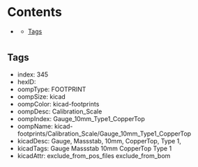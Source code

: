 



Contents
========

* [](#)
	* [Tags](#tags)

# 

## Tags

- index: 345
- hexID: 
- oompType: FOOTPRINT
- oompSize: kicad
- oompColor: kicad-footprints
- oompDesc: Calibration_Scale
- oompIndex: Gauge_10mm_Type1_CopperTop
- oompName: kicad-footprints/Calibration_Scale/Gauge_10mm_Type1_CopperTop
- kicadDesc: Gauge, Massstab, 10mm, CopperTop, Type 1,
- kicadTags: Gauge Massstab 10mm CopperTop Type 1
- kicadAttr: exclude_from_pos_files exclude_from_bom
